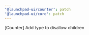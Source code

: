 ```yaml
---
'@launchpad-ui/counter': patch
'@launchpad-ui/core': patch
---
```


[Counter] Add type to disallow children
